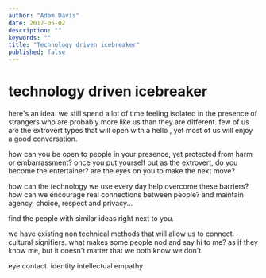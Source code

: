 ```yaml
---
author: "Adam Davis"
date: 2017-05-02
description: ""
keywords: ""
title: "Technology driven icebreaker"
published: false
---
```


# technology driven icebreaker

here's an idea. we still spend a lot of time feeling isolated in the presence of strangers who are probably more like us than they are different. few of us are the extrovert types that will open with a hello , yet most of us will enjoy a good conversation. 

how can you be open to people in your presence, yet protected from harm or embarrassment? once you put yourself out as the extrovert, do you become the entertainer? are the eyes on you to make the next move? 

how can the technology we use every day help overcome these barriers? how can we encourage real connections between people? and maintain agency, choice, respect and privacy... 

find the people with similar ideas right next to you. 

we have existing non technical methods that will allow us to connect. cultural signifiers. what makes some people nod and say hi to me? as if they know me, but it doesn't matter that we both know we don't. 

eye contact. 
identity 
intellectual 
empathy 
